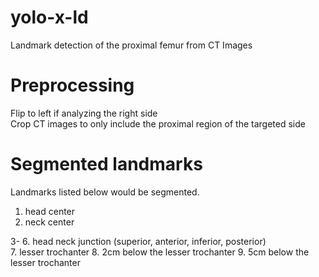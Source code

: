 # yolo-x-ld

Landmark detection of the proximal femur from CT Images

# Preprocessing

<dt>Flip to left if analyzing the right side</dt>
<dt>Crop CT images to only include the proximal region of the targeted side</dt>

# Segmented landmarks
Landmarks listed below would be segmented.
1. head center 
2. neck center
<dt>3- 6. head neck junction (superior, anterior, inferior, posterior)</dt>
7. lesser trochanter
8. 2cm below the lesser trochanter
9. 5cm below the lesser trochanter

